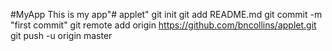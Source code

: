 #MyApp
This is my app"# applet"  git init git add README.md git commit -m "first commit" git remote add origin https://github.com/bncollins/applet.git git push -u origin master
